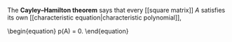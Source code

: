 The **Cayley–Hamilton theorem** says that every [[square matrix]] $A$ satisfies its own [[characteristic equation|characteristic polynomial]],

\begin{equation}
p(A) = 0.
\end{equation}
